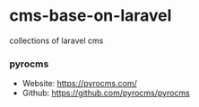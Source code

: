 # cms-base-on-laravel
collections of laravel cms

### pyrocms
- Website: https://pyrocms.com/
- Github: https://github.com/pyrocms/pyrocms
